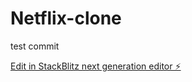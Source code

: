 # Netflix-clone

test commit

[Edit in StackBlitz next generation editor ⚡️](https://stackblitz.com/~/github.com/NarayanaGudiwada/Netflix-clone)
